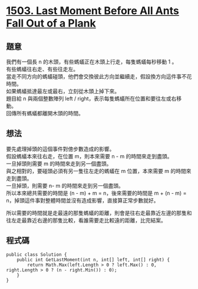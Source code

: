 # [1503. Last Moment Before All Ants Fall Out of a Plank](https://leetcode.com/problems/last-moment-before-all-ants-fall-out-of-a-plank/)

## 題意

我們有一個長 n 的木頭，有些螞蟻正在木頭上行走，每隻螞蟻每秒移動 1 。  
有些螞蟻往右走、有些往走左。  
當走不同方向的螞蟻碰頭，他們會交換彼此方向並繼續走，假設換方向這件事不花時間。  
如果螞蟻抵達最左或最右，立刻從木頭上掉下來。  
題目給 n 與兩個整數陣列 left / right，表示每隻螞蟻所在位置和要往左或右移動。  
回傳所有螞蟻都離開木頭的時間。

## 想法

要先處理掉頭的這個事件對傯步數造成的影響。  
假設螞蟻本來往右走，在位置 m，則本來需要 n - m 的時間來走到盡頭。  
一旦掉頭則需要 m 的時間來走到另一個盡頭。  
與之相對的，要碰頭必須有另一隻往左走的螞蟻在 m 位置，本來需要 m 的時間來走到盡頭。  
一旦掉頭，則需要 n- m 的時間來走到另一個盡頭。  
所以本來總共需要的時間是 (n - m) + m = n，後來需要的時間是 m + (n - m) = n，掉頭這件事對整體時間並沒有造成影響，直接算正常步數就好。

所以需要的時間就是走最遠的那隻螞蟻的距離，則會是往右走最靠近左邊的那隻和往左走最靠近右邊的那隻比較，看誰需要走比較遠的距離，比完結案。

## 程式碼

```
public class Solution {
    public int GetLastMoment(int n, int[] left, int[] right) {
        return Math.Max(left.Length > 0 ? left.Max() : 0,  right.Length > 0 ? (n - right.Min()) : 0);
    }
}
```
